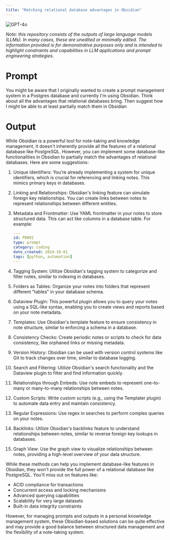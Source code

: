 ```yaml
---
title: "Matching relational database advantages in Obsidian"
---
```

![GPT-4o](https://img.shields.io/badge/GPT--4o-3333FF?style=for-the-badge&logo=openai&logoColor=white)



*Note: this repository consists of the outputs of large language models (LLMs). In many cases, these are unedited or minimally edited. The information provided is for demonstrative purposes only and is intended to highlight constraints and capabilities in LLM applications and prompt engineering strategies.*


# Prompt
You might be aware that I originally wanted to create a prompt management system in a Postgres database and currently I'm using Obsidian. Think about all the advantages that relational databases bring. Then suggest how I might be able to at least partially match them in Obsidian

# Output

While Obsidian is a powerful tool for note-taking and knowledge management, it doesn't inherently provide all the features of a relational database like PostgreSQL. However, you can implement some database-like functionalities in Obsidian to partially match the advantages of relational databases. Here are some suggestions:

1. Unique Identifiers:
   You're already implementing a system for unique identifiers, which is crucial for referencing and linking notes. This mimics primary keys in databases.

2. Linking and Relationships:
   Obsidian's linking feature can simulate foreign key relationships. You can create links between notes to represent relationships between different entities.

3. Metadata and Frontmatter:
   Use YAML frontmatter in your notes to store structured data. This can act like columns in a database table. For example:
   ```yaml
   ---
   id: P0001
   type: prompt
   category: coding
   date_created: 2024-10-01
   tags: [python, automation]
   ---
   ```

4. Tagging System:
   Utilize Obsidian's tagging system to categorize and filter notes, similar to indexing in databases.

5. Folders as Tables:
   Organize your notes into folders that represent different "tables" in your database schema.

6. Dataview Plugin:
   This powerful plugin allows you to query your notes using a SQL-like syntax, enabling you to create views and reports based on your note metadata.

7. Templates:
   Use Obsidian's template feature to ensure consistency in note structure, similar to enforcing a schema in a database.

8. Consistency Checks:
   Create periodic notes or scripts to check for data consistency, like orphaned links or missing metadata.

9. Version History:
   Obsidian can be used with version control systems like Git to track changes over time, similar to database logging.

10. Search and Filtering:
    Utilize Obsidian's search functionality and the Dataview plugin to filter and find information quickly.

11. Relationships through Embeds:
    Use note embeds to represent one-to-many or many-to-many relationships between notes.

12. Custom Scripts:
    Write custom scripts (e.g., using the Templater plugin) to automate data entry and maintain consistency.

13. Regular Expressions:
    Use regex in searches to perform complex queries on your notes.

14. Backlinks:
    Utilize Obsidian's backlinks feature to understand relationships between notes, similar to reverse foreign key lookups in databases.

15. Graph View:
    Use the graph view to visualize relationships between notes, providing a high-level overview of your data structure.

While these methods can help you implement database-like features in Obsidian, they won't provide the full power of a relational database like PostgreSQL. You'll miss out on features like:

- ACID compliance for transactions
- Concurrent access and locking mechanisms
- Advanced querying capabilities
- Scalability for very large datasets
- Built-in data integrity constraints

However, for managing prompts and outputs in a personal knowledge management system, these Obsidian-based solutions can be quite effective and may provide a good balance between structured data management and the flexibility of a note-taking system.

 